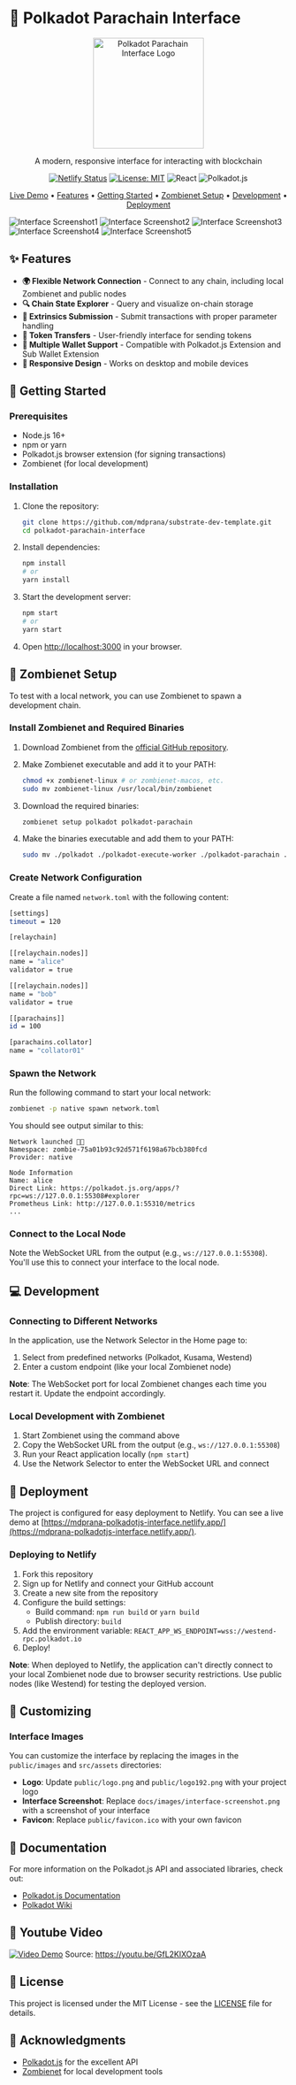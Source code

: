 # 🚀 Polkadot Parachain Interface

<div align="center">

<div align="center">
  <img src="https://github.com/user-attachments/assets/88a8d34f-604c-45b5-9c92-cf14464a7a87" alt="Polkadot Parachain Interface Logo" width="200" />
</div>

A modern, responsive interface for interacting with blockchain

[![Netlify Status](https://api.netlify.com/api/v1/badges/c722a0b9-4db4-4e02-911e-4e92259f2c91/deploy-status)](https://app.netlify.com/sites/mdprana-polkadotjs-interface/deploys)
[![License: MIT](https://img.shields.io/badge/License-MIT-blue.svg)](LICENSE)
![React](https://img.shields.io/badge/React-18.x-61dafb)
![Polkadot.js](https://img.shields.io/badge/Polkadot.js-API-e6007a)

[Live Demo](https://mdprana-polkadotjs-interface.netlify.app/) •
[Features](#features) •
[Getting Started](#getting-started) •
[Zombienet Setup](#zombienet-setup) •
[Development](#development) •
[Deployment](#deployment)

</div>

![Interface Screenshot1](https://github.com/user-attachments/assets/34dd6ae1-b151-4af6-9855-04cbb4d27ea2)
![Interface Screenshot2](https://github.com/user-attachments/assets/965f6d4a-b436-4fd0-bf67-4c52c8715aec)
![Interface Screenshot3](https://github.com/user-attachments/assets/a1645b8f-5259-4135-b696-a73b542bb3da)
![Interface Screenshot4](https://github.com/user-attachments/assets/b4eff895-687b-406d-8799-9027a47a7676)
![Interface Screenshot5](https://github.com/user-attachments/assets/a3c58238-7fdf-47e7-bb62-f4a409a5e1e8)

## ✨ Features

- **🌍 Flexible Network Connection** - Connect to any chain, including local Zombienet and public nodes
- **🔍 Chain State Explorer** - Query and visualize on-chain storage
- **📝 Extrinsics Submission** - Submit transactions with proper parameter handling
- **💸 Token Transfers** - User-friendly interface for sending tokens
- **🔐 Multiple Wallet Support** - Compatible with Polkadot.js Extension and Sub Wallet Extension
- **📱 Responsive Design** - Works on desktop and mobile devices

## 🚀 Getting Started

### Prerequisites

- Node.js 16+
- npm or yarn
- Polkadot.js browser extension (for signing transactions)
- Zombienet (for local development)

### Installation

1. Clone the repository:
   ```bash
   git clone https://github.com/mdprana/substrate-dev-template.git
   cd polkadot-parachain-interface
   ```

2. Install dependencies:
   ```bash
   npm install
   # or
   yarn install
   ```

3. Start the development server:
   ```bash
   npm start
   # or
   yarn start
   ```

4. Open [http://localhost:3000](http://localhost:3000) in your browser.

## 🧪 Zombienet Setup

To test with a local network, you can use Zombienet to spawn a development chain.

### Install Zombienet and Required Binaries

1. Download Zombienet from the [official GitHub repository](https://github.com/paritytech/zombienet/releases).

2. Make Zombienet executable and add it to your PATH:
   ```bash
   chmod +x zombienet-linux # or zombienet-macos, etc.
   sudo mv zombienet-linux /usr/local/bin/zombienet
   ```

3. Download the required binaries:
   ```bash
   zombienet setup polkadot polkadot-parachain
   ```

4. Make the binaries executable and add them to your PATH:
   ```bash
   sudo mv ./polkadot ./polkadot-execute-worker ./polkadot-parachain ./polkadot-prepare-worker /usr/local/bin
   ```

### Create Network Configuration

Create a file named `network.toml` with the following content:

```bash
[settings]
timeout = 120

[relaychain]

[[relaychain.nodes]]
name = "alice"
validator = true

[[relaychain.nodes]]
name = "bob"
validator = true

[[parachains]]
id = 100

[parachains.collator]
name = "collator01"
```

### Spawn the Network

Run the following command to start your local network:

```bash
zombienet -p native spawn network.toml
```

You should see output similar to this:

```
Network launched 🚀🚀
Namespace: zombie-75a01b93c92d571f6198a67bcb380fcd
Provider: native

Node Information
Name: alice
Direct Link: https://polkadot.js.org/apps/?rpc=ws://127.0.0.1:55308#explorer
Prometheus Link: http://127.0.0.1:55310/metrics
...
```

### Connect to the Local Node

Note the WebSocket URL from the output (e.g., `ws://127.0.0.1:55308`). You'll use this to connect your interface to the local node.

## 💻 Development

### Connecting to Different Networks

In the application, use the Network Selector in the Home page to:

1. Select from predefined networks (Polkadot, Kusama, Westend)
2. Enter a custom endpoint (like your local Zombienet node)

**Note**: The WebSocket port for local Zombienet changes each time you restart it. Update the endpoint accordingly.

### Local Development with Zombienet

1. Start Zombienet using the command above
2. Copy the WebSocket URL from the output (e.g., `ws://127.0.0.1:55308`)
3. Run your React application locally (`npm start`)
4. Use the Network Selector to enter the WebSocket URL and connect

## 🚢 Deployment

The project is configured for easy deployment to Netlify. You can see a live demo at [https://mdprana-polkadotjs-interface.netlify.app/](https://mdprana-polkadotjs-interface.netlify.app/).

### Deploying to Netlify

1. Fork this repository
2. Sign up for Netlify and connect your GitHub account
3. Create a new site from the repository
4. Configure the build settings:
   - Build command: `npm run build` or `yarn build`
   - Publish directory: `build`
5. Add the environment variable: `REACT_APP_WS_ENDPOINT=wss://westend-rpc.polkadot.io`
6. Deploy!

**Note**: When deployed to Netlify, the application can't directly connect to your local Zombienet node due to browser security restrictions. Use public nodes (like Westend) for testing the deployed version.

## 🎨 Customizing

### Interface Images

You can customize the interface by replacing the images in the `public/images` and `src/assets` directories:

- **Logo**: Update `public/logo.png` and `public/logo192.png` with your project logo
- **Interface Screenshot**: Replace `docs/images/interface-screenshot.png` with a screenshot of your interface
- **Favicon**: Replace `public/favicon.ico` with your own favicon

## 📖 Documentation

For more information on the Polkadot.js API and associated libraries, check out:

- [Polkadot.js Documentation](https://polkadot.js.org/docs/)
- [Polkadot Wiki](https://wiki.polkadot.network/)

## 🎥 Youtube Video
[![Video Demo](https://img.youtube.com/vi/GfL2KlXOzaA/maxresdefault.jpg)](https://youtu.be/GfL2KlXOzaA)
Source: https://youtu.be/GfL2KlXOzaA

## 📝 License

This project is licensed under the MIT License - see the [LICENSE](LICENSE) file for details.

## 🙏 Acknowledgments

- [Polkadot.js](https://polkadot.js.org/) for the excellent API
- [Zombienet](https://docs.polkadot.com/tutorials/polkadot-sdk/testing/spawn-basic-chain/) for local development tools
